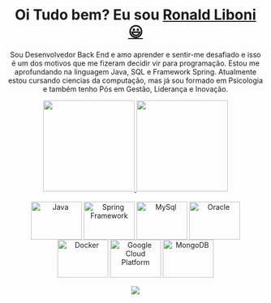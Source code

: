 <div>
  
  <h1 align="center">
    Oi Tudo bem? Eu sou 
    <a href="https://www.linkedin.com/in/ronald-liboni/">Ronald Liboni 😃️</a>
  </h1>
  
  <p align="center">
    Sou Desenvolvedor Back End e amo aprender e sentir-me desafiado e isso é um dos motivos que me fizeram decidir vir para programação. Estou me aprofundando na linguagem Java, SQL e Framework Spring. Atualmente estou cursando ciencias da computação, mas já sou formado em Psicologia e também tenho Pós em Gestão, Liderança e Inovação.    
  </p>
  
</div>

<div align="center">
  <a href="https://github.com/RonyLiboni">
    <img height="180em" src="https://github-readme-stats.vercel.app/api?username=RonyLiboni&count_private=true&include_all_commits=true&show_icons=true&theme=dracula&hide_border=false&show_owner=true"/>
    <img height="180em" src="https://github-readme-stats.vercel.app/api/top-langs/?username=RonyLiboni&theme=dracula&hide_border=false&&layout=compact"/>
  </a>
</div>

<div align="center" valign="top"><br>

  <img align="center" alt="Java" height="75" width="100" src="https://cdn.jsdelivr.net/gh/devicons/devicon/icons/java/java-original-wordmark.svg" />
  <img align="center" alt="Spring Framework" height="75" width="100" src="https://cdn.jsdelivr.net/gh/devicons/devicon/icons/spring/spring-original-wordmark.svg" />
  <img align="center" alt="MySql" height="75" width="100" src="https://cdn.jsdelivr.net/gh/devicons/devicon/icons/mysql/mysql-original-wordmark.svg" />
  <img align="center" alt="Oracle" height="75" width="100" src="https://cdn.jsdelivr.net/gh/devicons/devicon/icons/oracle/oracle-original.svg" />
  <img align="center" alt="Docker" height="75" width="100" src="https://cdn.jsdelivr.net/gh/devicons/devicon/icons/docker/docker-original-wordmark.svg" />
  <img align="center" alt="Google Cloud Platform" height="75" width="100" src="https://cdn.jsdelivr.net/gh/devicons/devicon/icons/googlecloud/googlecloud-original-wordmark.svg" />
  <img align="center" alt="MongoDB" height="75" width="100" src="https://cdn.jsdelivr.net/gh/devicons/devicon/icons/mongodb/mongodb-original-wordmark.svg" />
  
</div><br>

<div align="center">
  <a href="https://www.linkedin.com/in/ronald-liboni/" target="_blank"><img src="https://img.shields.io/badge/-LinkedIn-%230077B5?style=for-the-badge&logo=linkedin&logoColor=white" target="_blank"></a> 
</div>
